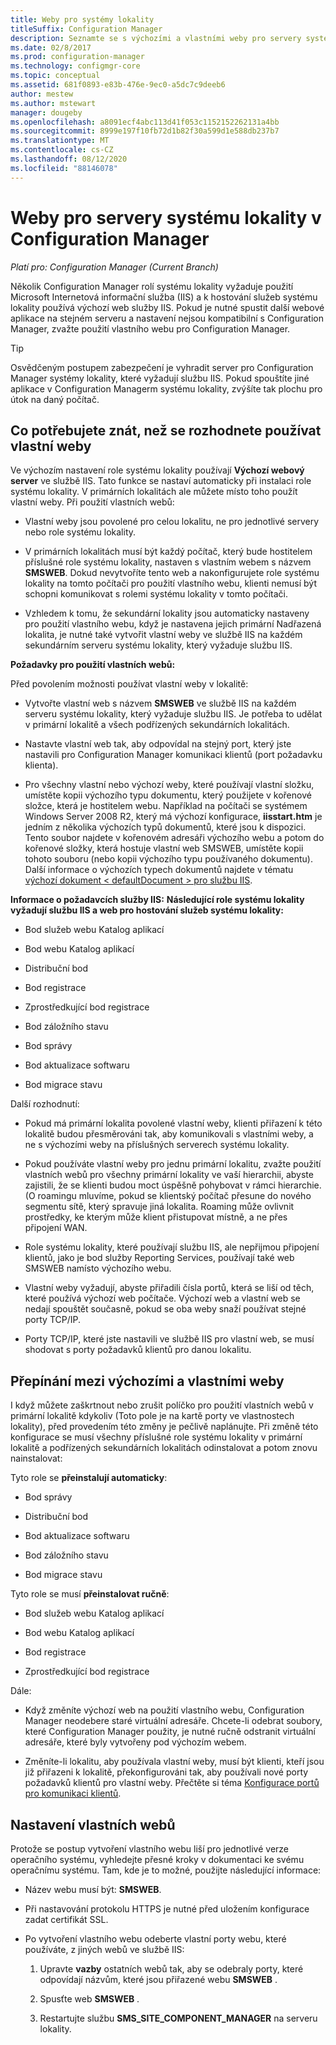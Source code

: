 ```yaml
---
title: Weby pro systémy lokality
titleSuffix: Configuration Manager
description: Seznamte se s výchozími a vlastními weby pro servery systému lokality v Configuration Manager.
ms.date: 02/8/2017
ms.prod: configuration-manager
ms.technology: configmgr-core
ms.topic: conceptual
ms.assetid: 681f0893-e83b-476e-9ec0-a5dc7c9deeb6
author: mestew
ms.author: mstewart
manager: dougeby
ms.openlocfilehash: a8091ecf4abc113d41f053c1152152262131a4bb
ms.sourcegitcommit: 8999e197f10fb72d1b82f30a599d1e588db237b7
ms.translationtype: MT
ms.contentlocale: cs-CZ
ms.lasthandoff: 08/12/2020
ms.locfileid: "88146078"
---
```

# <a name="websites-for-site-system-servers-in-configuration-manager"></a>Weby pro servery systému lokality v Configuration Manager

*Platí pro: Configuration Manager (Current Branch)*

Několik Configuration Manager rolí systému lokality vyžaduje použití Microsoft Internetová informační služba (IIS) a k hostování služeb systému lokality používá výchozí web služby IIS. Pokud je nutné spustit další webové aplikace na stejném serveru a nastavení nejsou kompatibilní s Configuration Manager, zvažte použití vlastního webu pro Configuration Manager.  

> [!TIP]  
>  Osvědčeným postupem zabezpečení je vyhradit server pro Configuration Manager systémy lokality, které vyžadují službu IIS. Pokud spouštíte jiné aplikace v Configuration Managerm systému lokality, zvýšíte tak plochu pro útok na daný počítač.  




##  <a name="what-to-know-before-choosing-to-use-custom-websites"></a><a name="BKMK_What2Know"></a>Co potřebujete znát, než se rozhodnete používat vlastní weby  
 Ve výchozím nastavení role systému lokality používají **Výchozí webový server** ve službě IIS. Tato funkce se nastaví automaticky při instalaci role systému lokality. V primárních lokalitách ale můžete místo toho použít vlastní weby. Při použití vlastních webů:  

-   Vlastní weby jsou povolené pro celou lokalitu, ne pro jednotlivé servery nebo role systému lokality.  

-   V primárních lokalitách musí být každý počítač, který bude hostitelem příslušné role systému lokality, nastaven s vlastním webem s názvem **SMSWEB**. Dokud nevytvoříte tento web a nakonfigurujete role systému lokality na tomto počítači pro použití vlastního webu, klienti nemusí být schopni komunikovat s rolemi systému lokality v tomto počítači.  

-   Vzhledem k tomu, že sekundární lokality jsou automaticky nastaveny pro použití vlastního webu, když je nastavena jejich primární Nadřazená lokalita, je nutné také vytvořit vlastní weby ve službě IIS na každém sekundárním serveru systému lokality, který vyžaduje službu IIS.  


  **Požadavky pro použití vlastních webů:**  

 Před povolením možnosti používat vlastní weby v lokalitě:  

-   Vytvořte vlastní web s názvem **SMSWEB** ve službě IIS na každém serveru systému lokality, který vyžaduje službu IIS. Je potřeba to udělat v primární lokalitě a všech podřízených sekundárních lokalitách.  

-   Nastavte vlastní web tak, aby odpovídal na stejný port, který jste nastavili pro Configuration Manager komunikaci klientů (port požadavku klienta).  

-   Pro všechny vlastní nebo výchozí weby, které používají vlastní složku, umístěte kopii výchozího typu dokumentu, který použijete v kořenové složce, která je hostitelem webu. Například na počítači se systémem Windows Server 2008 R2, který má výchozí konfigurace, **iisstart.htm** je jedním z několika výchozích typů dokumentů, které jsou k dispozici. Tento soubor najdete v kořenovém adresáři výchozího webu a potom do kořenové složky, která hostuje vlastní web SMSWEB, umístěte kopii tohoto souboru (nebo kopii výchozího typu používaného dokumentu). Další informace o výchozích typech dokumentů najdete v tématu [výchozí dokument &lt; defaultDocument \> pro službu IIS](https://www.iis.net/configreference/system.webserver/defaultdocument).  

**Informace o požadavcích služby IIS:** 
 **Následující role systému lokality vyžadují službu IIS a web pro hostování služeb systému lokality:**  

-   Bod služeb webu Katalog aplikací  

-   Bod webu Katalog aplikací  

-   Distribuční bod  

-   Bod registrace  

-   Zprostředkující bod registrace  

-   Bod záložního stavu  

-   Bod správy  

-   Bod aktualizace softwaru  

-   Bod migrace stavu  

Další rozhodnutí:  

-   Pokud má primární lokalita povolené vlastní weby, klienti přiřazení k této lokalitě budou přesměrováni tak, aby komunikovali s vlastními weby, a ne s výchozími weby na příslušných serverech systému lokality.  

-   Pokud používáte vlastní weby pro jednu primární lokalitu, zvažte použití vlastních webů pro všechny primární lokality ve vaší hierarchii, abyste zajistili, že se klienti budou moct úspěšně pohybovat v rámci hierarchie. (O roamingu mluvíme, pokud se klientský počítač přesune do nového segmentu sítě, který spravuje jiná lokalita. Roaming může ovlivnit prostředky, ke kterým může klient přistupovat místně, a ne přes připojení WAN.  

-   Role systému lokality, které používají službu IIS, ale nepřijmou připojení klientů, jako je bod služby Reporting Services, používají také web SMSWEB namísto výchozího webu.  

-   Vlastní weby vyžadují, abyste přiřadili čísla portů, která se liší od těch, které používá výchozí web počítače. Výchozí web a vlastní web se nedají spouštět současně, pokud se oba weby snaží používat stejné porty TCP/IP.  

-   Porty TCP/IP, které jste nastavili ve službě IIS pro vlastní web, se musí shodovat s porty požadavků klientů pro danou lokalitu.  

## <a name="switch-between-default-and-custom-websites"></a>Přepínání mezi výchozími a vlastními weby  
I když můžete zaškrtnout nebo zrušit políčko pro použití vlastních webů v primární lokalitě kdykoliv (Toto pole je na kartě porty ve vlastnostech lokality), před provedením této změny je pečlivě naplánujte. Při změně této konfigurace se musí všechny příslušné role systému lokality v primární lokalitě a podřízených sekundárních lokalitách odinstalovat a potom znovu nainstalovat:  

Tyto role se **přeinstalují automaticky**:  

-   Bod správy  

-   Distribuční bod  

-   Bod aktualizace softwaru  

-   Bod záložního stavu  

-   Bod migrace stavu  

Tyto role se musí **přeinstalovat ručně**:  

-   Bod služeb webu Katalog aplikací  

-   Bod webu Katalog aplikací  

-   Bod registrace  

-   Zprostředkující bod registrace  

Dále:  

-   Když změníte výchozí web na použití vlastního webu, Configuration Manager neodebere staré virtuální adresáře. Chcete-li odebrat soubory, které Configuration Manager použity, je nutné ručně odstranit virtuální adresáře, které byly vytvořeny pod výchozím webem.  

-   Změníte-li lokalitu, aby používala vlastní weby, musí být klienti, kteří jsou již přiřazeni k lokalitě, překonfigurováni tak, aby používali nové porty požadavků klientů pro vlastní weby. Přečtěte si téma [Konfigurace portů pro komunikaci klientů](../../../core/clients/deploy/configure-client-communication-ports.md).  

## <a name="set-up-custom-websites"></a>Nastavení vlastních webů  
Protože se postup vytvoření vlastního webu liší pro jednotlivé verze operačního systému, vyhledejte přesné kroky v dokumentaci ke svému operačnímu systému. Tam, kde je to možné, použijte následující informace:  

-   Název webu musí být: **SMSWEB**.  

-   Při nastavování protokolu HTTPS je nutné před uložením konfigurace zadat certifikát SSL.  

-   Po vytvoření vlastního webu odeberte vlastní porty webu, které používáte, z jiných webů ve službě IIS:  

    1.  Upravte **vazby** ostatních webů tak, aby se odebraly porty, které odpovídají názvům, které jsou přiřazené webu **SMSWEB** .  

    2.  Spusťte web **SMSWEB** .  

    3.  Restartujte službu **SMS_SITE_COMPONENT_MANAGER** na serveru lokality.  
